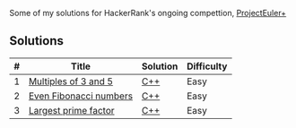 Some of my solutions for HackerRank's ongoing compettion, [ProjectEuler+](https://www.hackerrank.com/contests/projecteuler/challenges)
## Solutions

| #   | Title                                                                                                  | Solution                                                     | Difficulty |
|-----|--------------------------------------------------------------------------------------------------------|--------------------------------------------------------------|------------|
| 1   | [Multiples of 3 and 5](https://www.hackerrank.com/contests/projecteuler/challenges/euler001/problem?isFullScreen=true)                        | [C++](solutions/1-Multiples-Of-3-And-5.cpp)  | Easy |
| 2   | [Even Fibonacci numbers](https://www.hackerrank.com/contests/projecteuler/challenges/euler002/problem?isFullScreen=true)                    | [C++](solutions/2-Even-Fibonacci-Numbers.cpp)  | Easy |
| 3   | [Largest prime factor](https://www.hackerrank.com/contests/projecteuler/challenges/euler003/problem?isFullScreen=true)                    | [C++](solutions/3-Largest-Prime-Factor.cpp)  | Easy |

